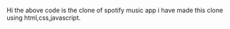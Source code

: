 Hi
the above code is the clone of spotify music app i have made this clone using html,css,javascript.
